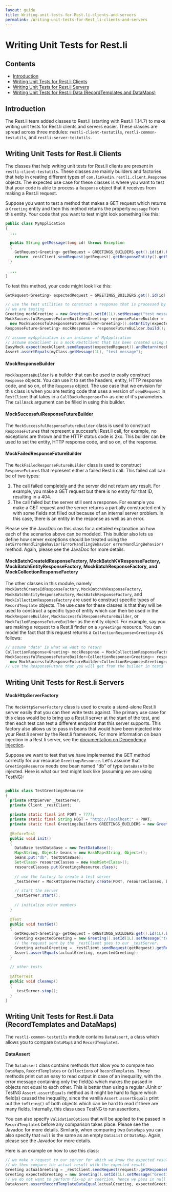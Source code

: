 ```yaml
---
layout: guide
title: Writing-unit-tests-for-Rest.li-clients-and-servers
permalink: /Writing-unit-tests-for-Rest_li-clients-and-servers
---
```

# Writing Unit Tests for Rest.li

## Contents

* [Introduction](#introduction)
* [Writing Unit Tests for Rest.li Clients](#writing-unit-tests-for-restli-clients)
* [Writing Unit Tests for Rest.li Servers](#writing-unit-tests-for-restli-servers)
* [Writing Unit Tests for Rest.li Data (RecordTemplates and DataMaps)](#writing-unit-tests-for-restli-data-recordtemplates-and-datamaps)

## Introduction

The Rest.li team added classes to Rest.li (starting with Rest.li 1.14.7) to make writing unit tests for Rest.li clients and servers easier. These classes are spread across three modules: `restli-client-testutils`, `restli-common-testutils`, and `restli-server-testutils`.

## Writing Unit Tests for Rest.li Clients

The classes that help writing unit tests for Rest.li clients are present in `restli-client-testutils`. These classes are mainly builders and factories that help in creating different types of `com.linkedin.restli.client.Response` objects. The expected use case for these classes is where you want to test that your code is able to process a `Response` object that it receives from making a Rest.li request. 

Suppose you want to test a method that makes a GET request which returns a `Greeting` entity and then this method returns the property `message` from this entity. Your code that you want to test might look something like this:

```java
public class MyApplication
{
  ...
  
  public String getMessage(long id) throws Exception  
  {
    GetRequest<Greeting> getRequest = GREETINGS_BUILDERS.get().id(id).build();
    return _restClient.sendRequest(getRequest).getResponseEntity().getMessage();
  }
  
  ...
}
```

To test this method, your code might look like this:

```java
GetRequest<Greeting> expectedRequest = GREETINGS_BUILDERS.get().id(id).build();

// use the test utilities to construct a response that is processed by the method
// we are testing
Greeting mockGreeting = new Greeting().setId(1L).setMessage("test message");
MockSuccessfulResponseFutureBuilder<Greeting> responseFutureBuilder = 
  new MockSuccessfulResponseFutureBuilder<Greeting>().setEntity(expectedGreeting);
ResponseFuture<Greeting> mockResponse = responseFutureBuilder.build();

// assume myApplication is an instance of MyApplication
// assume mockClient is a mock RestClient that has been created using EasyMock
EasyMock.expect(mockClient.sendRequest(expectedRequest)).andReturn(mockResponse);
Assert.assertEquals(myClass.getMessage(1L), "test message");
```

#### MockResponseBuilder

`MockResponseBuilder` is a builder that can be used to easily construct `Response` objects. You can use it to set the headers, entity, HTTP response code, and so on, of the `Response` object. The use case that we envision for this class is when you are testing code that uses a version of `sendRequest` in `RestClient` that takes in a `CallBack<Response<T>>` as one of it's parameters. The `CallBack` argument can be filled in using this builder.

#### MockSuccessfulResponseFutureBuilder

The `MockSuccessfulResponseFutureBuilder` class is used to construct `ResponseFuture`s that represent a successful Rest.li call, for example, no exceptions are thrown and the HTTP status code is 2xx. This builder can be used to set the entity, HTTP response code, and so on, of the response.

#### MockFailedResponseFutureBuilder

The `MockFailedResponseFutureBuilder` class is used to construct `ResponseFuture`s that represent either a failed Rest.li call. This failed call can be of two types:

1. The call failed completely and the server did not return any result. For example, you make a GET request but there is no entity for that ID, resulting in a 404.
2. The call failed but the server still sent a response. For example you make a GET request and the server returns a partially constructed entity with some fields not filled out because of an internal server problem. In this case, there is an entity in the response as well as an error.

Please see the JavaDoc on this class for a detailed explanation on how each of the scenarios above can be modeled. This builder also lets us define how server exceptions should be treated using the `setErrorHandlingBehavior(ErrorHandlingBehavior errorHandlingBehavior)` method. Again, please see the JavaDoc for more details.

#### MockBatchCreateIdResponseFactory, MockBatchKVResponseFactory, MockBatchEntityResponseFactory, MockBatchResponseFactory, and MockCollectionResponseFactory

The other classes in this module, namely `MockBatchCreateIdResponseFactory`, `MockBatchKVResponseFactory`, `MockBatchEntityResponseFactory`, `MockBatchResponseFactory`, and `MockCollectionResponseFactory` are used to construct specific types of `RecordTemplate` objects. The use case for these classes is that they will be used to construct a specific type of entity which can then be used in the `MockResponseBuilder`, `MockSuccessfulResponseFutureBuilder`, or `MockFailedResponseFutureBuilder` as the entity object. For example, say you are making a request to a Rest.li finder on a `/greetings` resource. You can model the fact that this request returns a `CollectionResponse<Greeting>` as follows:

```java
// assume "data" is what we want to return
CollectionResponse<Greeting> mockResponse = MockCollectionResponseFactory.create(Greetings.class, data);
MockSuccessfulResponseFutureBuilder<CollectionResponse<Greeting>> responseFutureBuilder = 
  new MockSuccessfulResponseFutureBuilder<CollectionResponse<Greeting>>().setEntity(expectedGreeting);
// use the ResponseFuture that you will get from the builder in tests
``` 

## Writing Unit Tests for Rest.li Servers

#### MockHttpServerFactory

The `MockHttpServerFactory` class is used to create a stand-alone Rest.li server easily that you can then write tests against. The primary use case for this class would be to bring up a Rest.li server at the start of the test, and then each test can test a different endpoint that this server supports. This factory also allows us to pass in beans that would have been injected into your Rest.li server by the Rest.li framework. For more information on bean injection in a Rest.li server, see the [documentation on Dependency Injection](Rest.li-User-Guide#dependency-injection). 

Suppose we want to test that we have implemented the GET method correctly for our resource `GreetingsResource`. Let's assume that `GreetingsResource` needs one bean named "db" of type `DataBase` to be injected. Here is what our test might look like (assuming we are using TestNG):

```java

public class TestGreetingsResource
{
  private HttpServer _testServer;
  private Client _restClient;
  
  private static final int PORT = 7777;
  private static final String HOST = "http://localhost:" + PORT;
  private static final GreetingsBuilders GREETINGS_BUILDERS = new GreetingsBuilders();
  
  @BeforeTest
  public void init()
  {
    DataBase testDataBase = new TestDataBase();
    Map<String, Object> beans = new HashMap<String, Object>();
    beans.put("db", testDataBase);
    Set<Class> resourceClasses = new HashSet<Class>();
    resourceClasses.put(GreetingsResource.class);
    
    // use the factory to create a test server
    _testServer = MockHttpServerFactory.create(PORT, resourceClasses, beans, true);

    // start the server
    _testServer.start();
    
    // initialize other members
  }
  
  @Test
  public void testGet()
  {
    GetRequest<Greeting> getRequest = GREETINGS_BUILDERS.get().id(1L).build();
    Greeting expectedGreeting = new Greeting().setId(1L).setMessage("test greeting");
    // the request sent by the _restClient goes to our _testServer. 
    Greeting actualGreeting = _restClient.sendRequest(getRequest).getResponseEntity();
    Assert.assertEquals(actualGreeting, expectedGreeting);
  }
  
  // other tests
  
  @AfterTest
  public void cleanup()
  {
    _testServer.stop();
  }
}

```

## Writing Unit Tests for Rest.li Data (RecordTemplates and DataMaps)

The `restli-common-testutils` module contains `DataAssert`, a class which allows you to compare `DataMap`s and `RecordTemplate`s.

#### DataAssert

The `DataAssert` class contains methods that allow you to compare two `DataMap`s, `RecordTemplate`s or `Collection`s of `RecordTemplate`s. These methods print out an easy to read output in case of an inequality, with the error message containing only the field(s) which makes the passed in objects not equal to each other. This is better than using a regular JUnit or TestNG `Assert.assertEquals` method as it might be hard to figure which field(s) caused the inequality, since the vanilla `Assert.assertEquals` print out the `toString()` of both objects which can be hard to read if there are many fields. Internally, this class uses TestNG to run assertions.

You can also specify `ValidationOptions` that will be applied to the passed in `RecordTemplate`s before any comparison takes place. Please see the Javadoc for more details. Similarly, when comparing two `DataMap`s you can also specify that `null` is the same as an empty `DataList` or `DataMap`. Again, please see the Javadoc for more details.

Here is an example on how to use this class:

```java
// we make a request to our server for which we know the expected result.
// we then compare the actual result with the expected result.
Greeting actualGreeting = _restClient.sendRequest(request).getResponseEntity();
Greeting expectedGreeting = new Greeting().setId(1L).setMessage("Greeting 1");
// we do not want to perform fix-up or coercion, hence we pass in null as the last argument.
DataAssert.assertRecordTemplateDataEqual(actualGreeting, expectedGreeting, null);
```

